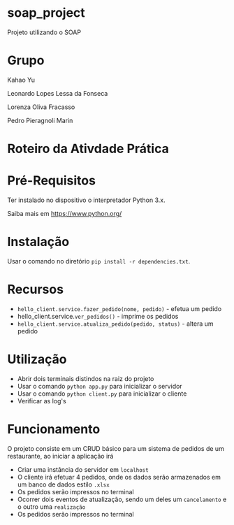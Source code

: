 # soap_project

Projeto utilizando o SOAP

# Grupo

Kahao Yu

Leonardo Lopes Lessa da Fonseca

Lorenza Oliva Fracasso

Pedro Pieragnoli Marin

# Roteiro da Ativdade Prática

# Pré-Requisitos

Ter instalado no dispositivo o interpretador Python 3.x.

Saiba mais em https://www.python.org/

# Instalação

Usar o comando no diretório `pip install -r dependencies.txt`.

# Recursos

- `hello_client.service.fazer_pedido(nome, pedido)` - efetua um pedido
- hello_client.service.`ver_pedidos()` - imprime os pedidos
- `hello_client.service.atualiza_pedido(pedido, status)` - altera um pedido

# Utilização

- Abrir dois terminais distindos na raiz do projeto
- Usar o comando `python app.py` para inicializar o servidor
- Usar o comando `python client.py` para inicializar o cliente
- Verificar as log's

# Funcionamento

O projeto consiste em um CRUD básico para um sistema de pedidos de um restaurante, ao iniciar a aplicação irá

- Criar uma instância do servidor em `localhost`
- O cliente irá efetuar 4 pedidos, onde os dados serão armazenados em um banco de dados estilo `.xlsx`
- Os pedidos serão impressos no terminal
- Ocorrer dois eventos de atualização, sendo um deles um `cancelamento` e o outro uma `realização`
- Os pedidos serão impressos no terminal
